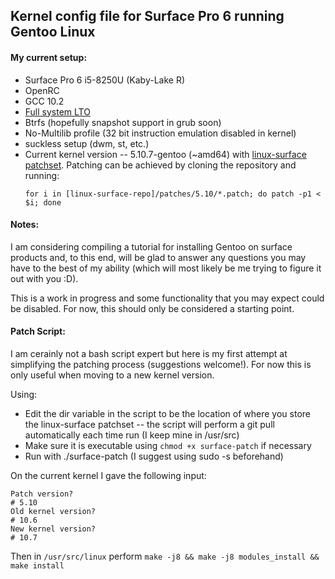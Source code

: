 ## Kernel config file for Surface Pro 6 running Gentoo Linux

#### My current setup:

- Surface Pro 6 i5-8250U (Kaby-Lake R)
- OpenRC
- GCC 10.2
- [Full system LTO]( https://github.com/InBetweenNames/gentooLTO )
- Btrfs (hopefully snapshot support in grub soon)
- No-Multilib profile (32 bit instruction emulation disabled in kernel)
- suckless setup (dwm, st, etc.)
- Current kernel version -- 5.10.7-gentoo (~amd64) with
  [linux-surface patchset](https://github.com/linux-surface/linux-surface).
  Patching can be achieved by cloning the repository and running:
  ```
  for i in [linux-surface-repo]/patches/5.10/*.patch; do patch -p1 < $i; done
  ```
#### Notes:
I am considering compiling a tutorial for
installing Gentoo on surface products
and, to this end, will be glad to answer any questions
you may have to the best of my ability (which will
most likely be me trying to figure it out with you :D).

This is a work in progress and some functionality
that you may expect could be disabled.
For now, this should only be considered a starting point.

#### Patch Script:
I am cerainly not a bash script expert but here is my first attempt 
at simplifying the patching process (suggestions welcome!).
For now this is only useful when moving to a new kernel version.

Using:
- Edit the dir variable in the script to be the location of where you store 
    the linux-surface patchset -- the script will perform a git pull 
    automatically each time run (I keep mine in /usr/src)
- Make sure it is executable using `chmod +x surface-patch` if necessary
- Run with ./surface-patch (I suggest using sudo -s beforehand)

On the current kernel I gave the following input:
```
Patch version?
# 5.10
Old kernel version?
# 10.6
New kernel version?
# 10.7
```
Then in `/usr/src/linux` perform `make -j8 && make -j8 modules_install && make install`
